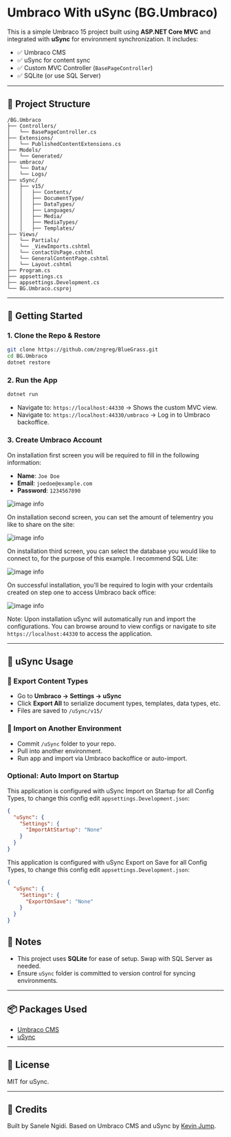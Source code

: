 # Umbraco With uSync (BG.Umbraco)

This is a simple Umbraco 15 project built using **ASP.NET Core MVC** and integrated with **uSync** for environment synchronization. It includes:

- ✅ Umbraco CMS
- ✅ uSync for content sync
- ✅ Custom MVC Controller (`BasePageController`)
- ✅ SQLite (or use SQL Server)

---

## 🧱 Project Structure

```
/BG.Umbraco
├── Controllers/
│   └── BasePageController.cs
├── Extensions/
│   └── PublishedContentExtensions.cs
├── Models/
│   └── Generated/
├── umbraco/
│   └── Data/
│   └── Logs/
├── uSync/
│   ├── v15/
│   │   ├── Contents/
│   │   ├── DocumentType/
│   │   ├── DataTypes/
│   │   ├── Languages/
│   │   ├── Media/
│   │   ├── MediaTypes/
│   │   ├── Templates/
├── Views/
│   └── Partials/
│   └── _ViewImports.cshtml
│   └── contactUsPage.cshtml
│   └── GeneralContentPage.cshtml
│   └── Layout.cshtml
├── Program.cs
├── appsettings.cs
├── appsettings.Development.cs
└── BG.Umbraco.csproj
```

---

## 🚀 Getting Started

### 1. Clone the Repo & Restore

```bash
git clone https://github.com/zngreg/BlueGrass.git
cd BG.Umbraco
dotnet restore
```

### 2. Run the App

```bash
dotnet run
```

- Navigate to: `https://localhost:44330` → Shows the custom MVC view.
- Navigate to: `https://localhost:44330/umbraco` → Log in to Umbraco backoffice.

### 3. Create Umbraco Account

On installation first screen you will be required to fill in the following information:

- **Name**: `Joe Doe`
- **Email**: `joedoe@example.com`
- **Password**: `1234567890`

![image info](/Media/Screenshot%202025-04-06%20at%203.31.47 PM.png)

On installation second screen, you can set the amount of telementry you like to share on the site:

![image info](/Media/Screenshot%202025-04-06%20at%203.32.06 PM.png)

On installation third screen, you can select the database you would like to connect to, for the purpose of this example. I recommend SQL Lite:

![image info](/Media/Screenshot%202025-04-06%20at%203.32.23 PM.png)

On successful installation, you'll be required to login with your crdentails created on step one to access Umbraco back office:

![image info](/Media/Screenshot%202025-04-06%20at%203.33.05 PM.png)

Note: Upon installation uSync will automatically run and import the configurations. You can browse around to view configs or navigate to site `https://localhost:44330` to access the application.

---

## 🧩 uSync Usage

### 🔼 Export Content Types

- Go to **Umbraco → Settings → uSync**
- Click **Export All** to serialize document types, templates, data types, etc.
- Files are saved to `/uSync/v15/`

### 🔽 Import on Another Environment

- Commit `/uSync` folder to your repo.
- Pull into another environment.
- Run app and import via Umbraco backoffice or auto-import.

### Optional: Auto Import on Startup

This application is configured with uSync Import on Startup for all Config Types, to change this config edit `appsettings.Development.json`:

```json
{
  "uSync": {
    "Settings": {
      "ImportAtStartup": "None"
    }
  }
}
```

This application is configured with uSync Export on Save for all Config Types, to change this config edit `appsettings.Development.json`:

```json
{
  "uSync": {
    "Settings": {
      "ExportOnSave": "None"
    }
  }
}
```

## 🔐 Notes

- This project uses **SQLite** for ease of setup. Swap with SQL Server as needed.
- Ensure `uSync` folder is committed to version control for syncing environments.

---

## 📦 Packages Used

- [Umbraco CMS](https://www.nuget.org/packages/Umbraco.Cms)
- [uSync](https://www.nuget.org/packages/uSync)

---

## 📄 License

MIT for uSync.

---

## 🙌 Credits

Built by Sanele Ngidi. Based on Umbraco CMS and uSync by [Kevin Jump](https://github.com/KevinJump).
